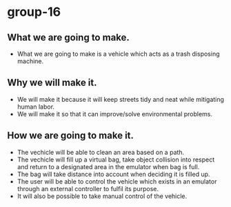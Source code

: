# group-16

## What we are going to make.
- What we are going to make is a vehicle which acts as a trash disposing machine. 

## Why we will make it. 
- We will make it because it will keep streets tidy and neat while mitigating human labor.
- We will make it so that it can improve/solve environmental problems.

## How we are going to make it. 
- The vechicle will be able to clean an area based on a path. 
- The vechicle will fill up a virtual bag, take object collision into respect and return to a designated area in the emulator when bag is full.
- The bag will take distance into account when deciding it is filled up. 
- The user will be able to control the vehicle which exists in an emulator through an external controller to fulfil its purpose. 
- It will also be possible to take manual control of the vehicle.


